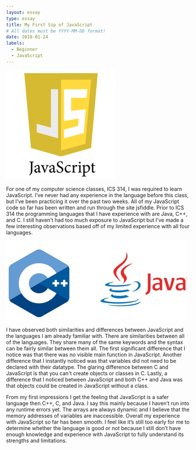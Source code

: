 ```yaml
---
layout: essay
type: essay
title: My First Sip of JavaScript
# All dates must be YYYY-MM-DD format!
date: 2018-01-24
labels:
  - Beginner
  - JavaScript
---
```


<img class="ui medium left floated image" src="../images/javascript_logo.png">

  For one of my computer science classes, ICS 314, I was required to learn JavaScript.  I’ve never had any experience in the language before this class, but I’ve been practicing it over the past two weeks.  All of my JavaScript code so far has been written and run through the site jsfiddle.  Prior to ICS 314 the programming languages that I have experience with are Java, C++, and C.  I still haven’t had too much exposure to JavaScript but I’ve made a few interesting observations based off of my limited experience with all four languages.




<img class="ui medium left floated image" src="../images/java_c.jpg">

  I have observed both similarities and differences between JavaScript and the languages I am already familiar with.  There are similarities between all of the languages.  They share many of the same keywords and the syntax can be fairly similar between them all.  The first significant difference that I notice was that there was no visible main function in JavaScript.  Another difference that I instantly noticed was that variables did not need to be declared with their datatype.  The glaring difference between C and JavaScript is that you can't create objects or classes in C. Lastly, a difference that I noticed between JavaScript and both C++ and Java was that objects could be created in JavaScript without a class. 

  From my first impressions I get the feeling that JavaScript is a safer language then C++, C, and Java.  I say this mainly because I haven’t run into any runtime errors yet.  The arrays are always dynamic and I believe that the memory addresses of variables are inaccessible.  Overall my experience with JavaScript so far has been smooth.  I feel like it’s still too early for me to determine whether the language is good or not because I still don’t have enough knowledge and experience with JavaScript to fully understand its strengths and limitations.
